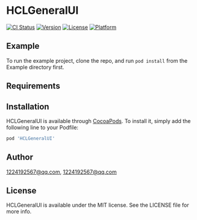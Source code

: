 # HCLGeneralUI

[![CI Status](https://img.shields.io/travis/1224192567@qq.com/HCLGeneralUI.svg?style=flat)](https://travis-ci.org/1224192567@qq.com/HCLGeneralUI)
[![Version](https://img.shields.io/cocoapods/v/HCLGeneralUI.svg?style=flat)](https://cocoapods.org/pods/HCLGeneralUI)
[![License](https://img.shields.io/cocoapods/l/HCLGeneralUI.svg?style=flat)](https://cocoapods.org/pods/HCLGeneralUI)
[![Platform](https://img.shields.io/cocoapods/p/HCLGeneralUI.svg?style=flat)](https://cocoapods.org/pods/HCLGeneralUI)

## Example

To run the example project, clone the repo, and run `pod install` from the Example directory first.

## Requirements

## Installation

HCLGeneralUI is available through [CocoaPods](https://cocoapods.org). To install
it, simply add the following line to your Podfile:

```ruby
pod 'HCLGeneralUI'
```

## Author

1224192567@qq.com, 1224192567@qq.com

## License

HCLGeneralUI is available under the MIT license. See the LICENSE file for more info.
